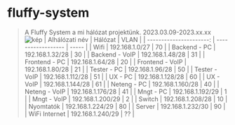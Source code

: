 # **fluffy-system**
>A Fluffy System a mi hálózat projektünk. 2023.03.09-2023.xx.xx
![kép](https://user-images.githubusercontent.com/90212127/224010262-06d1e826-d8a2-4ec7-a25c-a4cc0d320764.png)
| Alhálózati név          | Hálózat            | VLAN  |
| ----------------------: | ------------------ | ----- |
| Wifi                    | 192.168.1.0/27     | 70    |
| Backend - PC            | 192.168.1.32/28    | 30    |
| Backend - VoIP          | 192.168.1.48/28    | 31    |
| Frontend - PC           | 192.168.1.64/28    | 20    |
| Frontend - VoIP         | 192.168.1.80/28    | 21    |
| Tester - PC             | 192.168.1.96/28    | 50    |
| Tester - VoIP           | 192.168.1.112/28   | 51    |
| UX - PC                 | 192.168.1.128/28   | 60    |
| UX - VoIP               | 192.168.1.144/28   | 61    |
| Neteng - PC             | 192.168.1.160/28   | 40    |
| Neteng - VoIP           | 192.168.1.176/28   | 41    |
| Mngt - PC               | 192.168.1.192/29   | 1     |
| Mngt - VoIP             | 192.168.1.200/29   | 2     |
| Switch                  | 192.168.1.208/28   | 10    |
| Nyomtatók               | 192.168.1.224/29   | 80    |
| Server                  | 192.168.1.232/30   | 90    |
| WiFi Internet           | 192.168.1.240/29   |  ??   |
